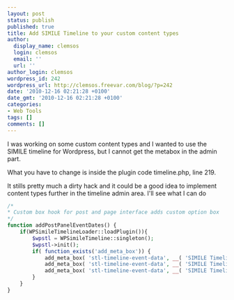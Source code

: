 ```yaml
---
layout: post
status: publish
published: true
title: Add SIMILE Timeline to your custom content types
author:
  display_name: clemsos
  login: clemsos
  email: ''
  url: ''
author_login: clemsos
wordpress_id: 242
wordpress_url: http://clemsos.freevar.com/blog/?p=242
date: '2010-12-16 02:21:28 +0100'
date_gmt: '2010-12-16 02:21:28 +0100'
categories:
- Web Tools
tags: []
comments: []
---
```


I was working on some custom content types and I wanted to use the SIMILE timeline for Wordpress, but I cannot get the metabox in the admin part.


What you have to change is inside the plugin code timeline.php, line 219.


It stills pretty much a dirty hack and it could be a good idea to implement content types further in the timeline admin area. I'll see what I can do


```php
/*
* Custom box hook for post and page interface adds custom option box
*/
function addPostPanelEventDates() {
	if(WPSimileTimelineLoader::loadPlugin()){
		$wpstl = WPSimileTimeline::singleton();
		$wpstl->init();
		if( function_exists('add_meta_box')) {
			add_meta_box( 'stl-timeline-event-data', __( 'SIMILE Timeline', 'stl_timeline' ), array('WPSimileTimelineAdmin', 'outputCustomPostDateOptions'), 'post', 'advanced' );
			add_meta_box( 'stl-timeline-event-data', __( 'SIMILE Timeline', 'stl_timeline' ), array('WPSimileTimelineAdmin', 'outputCustomPostDateOptions'), 'page', 'advanced' );
			add_meta_box( 'stl-timeline-event-data', __( 'SIMILE Timeline', 'stl_timeline' ), array('WPSimileTimelineAdmin', 'outputCustomPostDateOptions'), 'your custom content type name here', 'advanced' );
		}
	}
}
```
